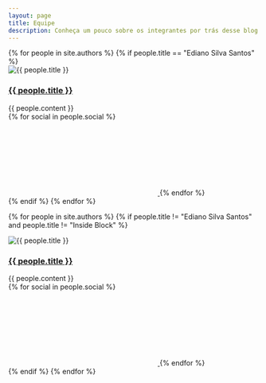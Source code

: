 ```yaml
---
layout: page
title: Equipe
description: Conheça um pouco sobre os integrantes por trás desse blog.
---
```


<article class="grid row" role="main">
{% for people in site.authors %}
    {% if people.title == "Ediano Silva Santos" %}
        <section class="author grid-flex col s6">
            <div class="grid-flex col shadow">
                <div class="details">
                    <img itemprop="image" src="{{ people.photo }}" alt="{{ people.title }}">
                    <div class="content col">
                        <h3 class="name col" itemprop="author">
                            <a href="{{ people.site }}" target="_black">{{ people.title }}</a>
                        </h3>
                        {{ people.content }}
                    </div>
                </div>
                <div class="social col">
                    {% for social in people.social %}
                    <a href="{{ social.profile }}" class="{{ social.icon }}" alt="{{ social.type }}" target="_black">
                        <svg><use xlink:href="#{{ social.icon }}"></use></svg>
                    </a>
                    {% endfor %}
                </div>
            </div>
        </section>
    {% endif %}
{% endfor %}

{% for people in site.authors %}
    {% if people.title != "Ediano Silva Santos" and people.title != "Inside Block" %}
        <section class="author grid-flex col s6">
            <div class="grid-flex col shadow">
                <div class="details col">
                    <img itemprop="image" src="{{ people.photo }}" alt="{{ people.title }}">
                    <div class="content col">
                        <h3 class="name col" itemprop="author">
                            <a href="{{ people.site }}" target="_black">{{ people.title }}</a>
                        </h3>
                        {{ people.content }}
                    </div>
                </div>
                <div class="social col">
                    {% for social in people.social %}
                    <a href="{{ social.profile }}" class="{{ social.icon }}" alt="{{ social.type }}" target="_black">
                        <svg><use xlink:href="#{{ social.icon }}"></use></svg>
                    </a>
                    {% endfor %}
                </div>
            </div>
        </section>
    {% endif %}
{% endfor %}
</article>
